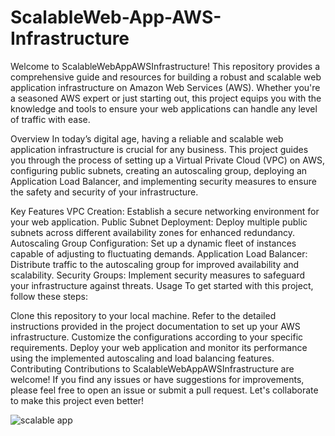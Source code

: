 # ScalableWeb-App-AWS-Infrastructure


Welcome to ScalableWebAppAWSInfrastructure! This repository provides a comprehensive guide and resources for building a robust and scalable web application infrastructure on Amazon Web Services (AWS). Whether you're a seasoned AWS expert or just starting out, this project equips you with the knowledge and tools to ensure your web applications can handle any level of traffic with ease.

Overview
In today’s digital age, having a reliable and scalable web application infrastructure is crucial for any business. This project guides you through the process of setting up a Virtual Private Cloud (VPC) on AWS, configuring public subnets, creating an autoscaling group, deploying an Application Load Balancer, and implementing security measures to ensure the safety and security of your infrastructure.

Key Features
VPC Creation: Establish a secure networking environment for your web application.
Public Subnet Deployment: Deploy multiple public subnets across different availability zones for enhanced redundancy.
Autoscaling Group Configuration: Set up a dynamic fleet of instances capable of adjusting to fluctuating demands.
Application Load Balancer: Distribute traffic to the autoscaling group for improved availability and scalability.
Security Groups: Implement security measures to safeguard your infrastructure against threats.
Usage
To get started with this project, follow these steps:

Clone this repository to your local machine.
Refer to the detailed instructions provided in the project documentation to set up your AWS infrastructure.
Customize the configurations according to your specific requirements.
Deploy your web application and monitor its performance using the implemented autoscaling and load balancing features.
Contributing
Contributions to ScalableWebAppAWSInfrastructure are welcome! If you find any issues or have suggestions for improvements, please feel free to open an issue or submit a pull request. Let's collaborate to make this project even better!

![scalable app](https://github.com/yashpatel4521/ScalableWeb-App-AWS-Infrastructure/assets/155745623/31635f49-41e8-4797-bbcc-1d77e90ba50f)

